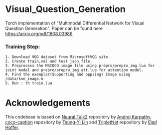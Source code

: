 # Visual_Question_Generation

Torch implementation of "Multimodal Differential Network for Visual Question Generation". Paper can be found here https://arxiv.org/pdf/1808.03986
### Training Step:

    1. Download VQG dataset from MicrosoftVQG site.
    2. Create train,val and test json file.
    3. Preprocess the MSCOCO image file using prepro/prepro_img.lua for joint model and prepro/prepro_img_att.lua for attention model.
    4. Find the exemplar(Supporting and oppsing) Image using /data/knn_image.m
    5. Run : th train.lua
    
# Acknowledgements    
This codebase is based on [Neural Talk2](https://github.com/karpathy/neuraltalk2) repository by [Andrej Karpathy](https://github.com/karpathy), [coco-caption](https://github.com/tylin/coco-caption) repository by [Tsung-Yi Lin](https://github.com/tylin) and [TripletNet](https://github.com/eladhoffer/TripletNet) repository by [Elad Hoffer](https://github.com/eladhoffer).

